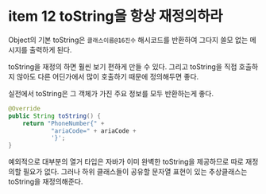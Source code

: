 # item 12 toString을 항상 재정의하라

Object의 기본 toString은 `클래스이름@16진수` 해시코드를 반환하여 그다지 쓸모 없는 메시지를 출력하게 된다.

toString을 재정의 하면 훨씬 보기 편하게 만들 수 있다. 그리고 toString을 직접 호출하지 않아도 다른 어딘가에서 많이 호출하기 때문에 정의해두면 좋다.

실전에서 toString은 그 객체가 가진 주요 정보를 모두 반환하는게 좋다.

```java
@Override
public String toString() {
    return "PhoneNumber{" +
            "ariaCode=" + ariaCode +
            '}';
}
```

예외적으로 대부분의 열거 타입은 자바가 이미 완벽한 toString을 제공하므로 따로 재정의할 필요가 없다. 그러나 하위 클래스들이 공유할 문자열 표현이 있는 추상클래스는 toString을 재정의해준다.

